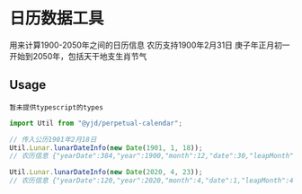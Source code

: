 # 日历数据工具 
用来计算1900-2050年之间的日历信息 
农历支持1900年2月31日 庚子年正月初一开始到2050年，包括天干地支生肖节气


## Usage

    暂未提供typescript的types

```js
import Util from "@yjd/perpetual-calendar";

// 传入公历1901年2月18日
Util.Lunar.lunarDateInfo(new Date(1901, 1, 18));
// 农历信息 {"yearDate":384,"year":1900,"month":12,"date":30,"leapMonth":8,"isLeap":false,"ganZhis":{"gan":"庚","zhi":"子"},"monthNames":["腊月","涂月","嘉平","季冬","冰月"]}

Util.Lunar.lunarDateInfo(new Date(2020, 4, 23));
// 农历信息 {"yearDate":120,"year":2020,"month":4,"date":1,"leapMonth":4,"isLeap":true,"ganZhis":{"gan":"庚","zhi":"子"},"monthNames":["润四月","润阴月","润梅月","润余月","润清和","润槐序","润孟夏"]}
```
